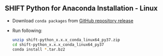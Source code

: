 ## SHIFT Python for Anaconda Installation - Linux

* Download `conda packages` from [GitHub repository release](https://github.com/hanlonlab/shift-python/releases)

* Run following:

  ```bash
  unzip shift-python_x.x.x_conda_linux64_py37.zip
  cd shift-python_x.x.x_conda_linux64_py37
  conda install *.tar.bz2
  ```

  
